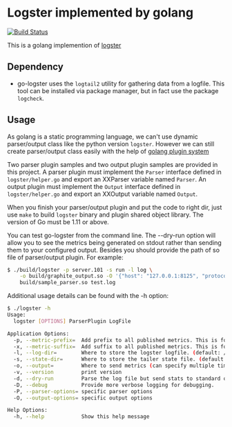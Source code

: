 # Logster implemented by golang

[![Build Status](https://travis-ci.org/amyangfei/go-logster.svg?branch=master)](https://travis-ci.org/amyangfei/go-logster)

This is a golang implemention of [logster](https://github.com/etsy/logster)

## Dependency

* go-logster uses the `logtail2` utility for gathering data from a logfile. This tool can be installed via package manager, but in fact use the package `logcheck`.

## Usage

As golang is a static programming language, we can't use dynamic parser/output class like the python version `logster`. However we can still create parser/output class easily with the help of [golang plugin system](https://golang.org/pkg/plugin/)

Two parser plugin samples and two output plugin samples are provided in this project. A parser plugin must implement the `Parser` interface defined in `logster/helper.go` and export an XXParser variable named `Parser`. An output plugin must implement the `Output` interface defined in `logster/helper.go` and export an XXOutput variable named `Output`.

When you finish your parser/output plugin and put the code to right dir, just use `make` to build `logster` binary and plugin shared object library. The version of Go must be 1.11 or above.

You can test go-logster from the command line. The --dry-run option will allow you to see the metrics being generated on stdout rather than sending them to your configured output. Besides you should provide the path of so file of parser/output plugin. For example:

```bash
$ ./build/logster -p server.101 -s run -l log \
    -o build/graphite_output.so -O '{"host": "127.0.0.1:8125", "protocol":"udp"}' \
    build/sample_parser.so test.log
```

Additional usage details can be found with the -h option:

```bash
$ ./logster -h
Usage:
  logster [OPTIONS] ParserPlugin LogFile

Application Options:
  -p, --metric-prefix=  Add prefix to all published metrics. This is for people that may multiple instances of same service on same host.
  -x, --metric-suffix=  Add suffix to all published metrics. This is for people that may add suffix at the end of their metrics.
  -l, --log-dir=        Where to store the logster logfile. (default: /var/log/logster)
  -s, --state-dir=      Where to store the tailer state file. (default: /var/run)
  -o, --output=         Where to send metrics (can specify multiple times)
  -v, --version         print version
  -d, --dry-run         Parse the log file but send stats to standard output.
  -D, --debug           Provide more verbose logging for debugging.
  -P, --parser-options= specific parser options
  -O, --output-options= specific output options

Help Options:
  -h, --help            Show this help message
```
